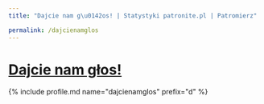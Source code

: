 ```yaml
---
title: "Dajcie nam g\u0142os! | Statystyki patronite.pl | Patromierz"

permalink: /dajcienamglos
---
```


# [Dajcie nam głos!](https://patronite.pl/dajcienamglos)

{% include profile.md name="dajcienamglos" prefix="d" %}
